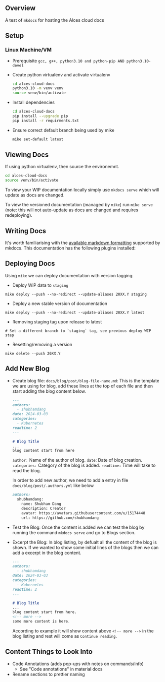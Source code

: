 ## Overview

A test of `mkdocs` for hosting the Alces cloud docs

## Setup

### Linux Machine/VM
- Prerequisite
  `gcc, g++, python3.10 and python-pip AND python3.10-devel`

- Create python virtualenv and activate virtualenv
  ```bash
  cd alces-cloud-docs
  python3.10 -m venv venv
  source venv/bin/activate
  ```

-  Install dependencies
   ```bash
   cd alces-cloud-docs
   pip install --upgrade pip
   pip install -r requirments.txt
   ```

- Ensure correct default branch being used by mike
  ```bash
  mike set-default latest
  ```

## Viewing Docs

If using python virtualenv, then source the environemnt.
  ```bash
  cd alces-cloud-docs
  source venv/bin/activate
  ```

To view your WIP documentation locally simply use `mkdocs serve` which will update as docs are changed. 

To view the versioned documentation (managed by `mike`) run `mike serve` (note: this will not auto-update as docs are changed and requires redeploying).

## Writing Docs

It's worth familiarising with the [available markdown formatting](https://www.mkdocs.org/user-guide/writing-your-docs/#writing-with-markdown) supported by mkdocs. This documentation has the following plugins installed:


## Deploying Docs

Using `mike` we can deploy documentation with version tagging

- Deploy WIP data to `staging` 
```
mike deploy --push --no-redirect --update-aliases 20XX.Y staging
```

- Deploy a new stable version of documentation
```
mike deploy --push --no-redirect --update-aliases 20XX.Y latest
```

- Removing staging tag upon release to latest 
```
# Set a different branch to `staging` tag, see previous deploy WIP step
```

- Resetting/removing a version 
```
mike delete --push 20XX.Y
```

## Add New Blog

- Create blog file:
  `docs/blog/post/blog-file-name.md`: This is the template we are using for blog, add these lines at the top of each file and then start adding the blog content below.
  ```markdown
  ---
  authors:
    - shubhamdang
  date: 2024-03-03
  categories:
    - Kubernetes
  readtime: 2
  ---

  # Blog Title
  ...
  blog content start from here
  ```

    `author:` Name of the author of blog.
    `date`: Date of blog creation.
    `categories:` Category of the blog is added.
    `readtime:` Time will take to read the blog.

  In order to add new author, we need to add a entry in file `docs/blog/post/.authors.yml` like below

  ```markdown
  authors:
    shubhamdang:
      name: Shubham Dang
      description: Creator
      avatar: https://avatars.githubusercontent.com/u/15174448
      url: https://github.com/shubhamdang
  ```

- Test the Blog:
  Once the content is added we can test the blog by running the command `mkdocs serve` and go to Blogs section.

- Excerpt the Blog:
  In blog listing, by defualt all the content of the blog is shown. If we wanted to show some initial lines of the blogs then we can add a excerpt in the blog content.

  ```markdown
  ---
  authors:
    - shubhamdang
  date: 2024-03-03
  categories:
    - Kubernetes
  readtime: 2
  ---

  # Blog Title
  ...
  blog content start from here.
  <!-- more -->
  some more content is here.
  ```

  According to example it will show content above `<!-- more -->` in the blog listing and rest will come as `Continue reading`.


## Content Things to Look Into

- Code Annotations (adds pop-ups with notes on commands/info) 
    - See "Code annotations" in material docs
- Rename sections to prettier naming
